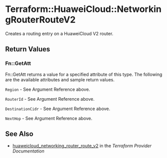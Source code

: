 # Terraform::HuaweiCloud::NetworkingRouterRouteV2

Creates a routing entry on a HuaweiCloud V2 router.

## Return Values

### Fn::GetAtt

Fn::GetAtt returns a value for a specified attribute of this type. The following are the available attributes and sample return values.

`Region` - See Argument Reference above.

`RouterId` - See Argument Reference above.

`DestinationCidr` - See Argument Reference above.

`NextHop` - See Argument Reference above.

## See Also

* [huaweicloud_networking_router_route_v2](https://www.terraform.io/docs/providers/huaweicloud/r/networking_router_route_v2.html) in the _Terraform Provider Documentation_